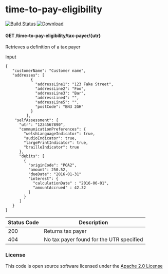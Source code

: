 # time-to-pay-eligibility

[![Build Status](https://travis-ci.org/hmrc/time-to-pay-eligibility.svg)](https://travis-ci.org/hmrc/time-to-pay-eligibility) [ ![Download](https://api.bintray.com/packages/hmrc/releases/time-to-pay-eligibility/images/download.svg) ](https://bintray.com/hmrc/releases/time-to-pay-eligibility/_latestVersion)

#### GET /time-to-pay-eligibility/tax-payer/{utr}

Retrieves a definition of a tax payer

Input
```
{
   "customerName": "Customer name",
   "addresses": [
           {
             "addressLine1": "123 Fake Street",
             "addressLine2": "Foo",
             "addressLine3": "Bar",
             "addressLine4": "",
             "addressLine5": "",
             "postCode": "BN3 2GH"
           }
         ],
    "selfAssessment": {
      "utr": "1234567890",
      "communicationPreferences": {
        "welshLanguageIndicator": true,
        "audioIndicator": true,
        "largePrintIndicator": true,
        "brailleIndicator": true
      },
      "debits": [
        {
          "originCode": "POA2",
          "amount": 250.52,
          "dueDate": "2016-01-31"
          "interest": {
            "calculationDate" : "2016-06-01",
            "amountAccrued" : 42.32
          }
        }
      ]
   }
}
```

| Status Code | Description |
|---|---|
| 200 | Returns tax payer                           |
| 404 | No tax payer found for the UTR specified    |

### License

This code is open source software licensed under the [Apache 2.0 License]("http://www.apache.org/licenses/LICENSE-2.0.html")
